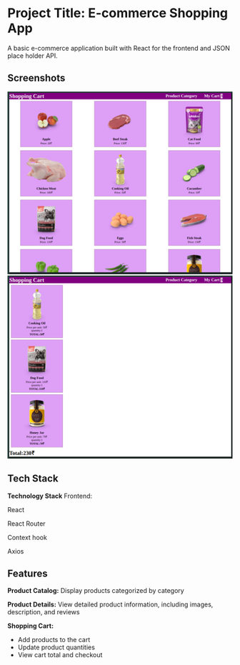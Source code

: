 
# Project Title: E-commerce Shopping App

A basic e-commerce application built with React for the frontend and JSON place holder API.
## Screenshots

![App Screenshot](https://github.com/RamvigneshA/shopping/blob/master/Screenshot%20from%202024-11-11%2017-36-15.png?raw=true)
![App Screenshot](https://github.com/RamvigneshA/shopping/blob/master/Screenshot%20from%202024-11-11%2017-35-34.png?raw=true)


## Tech Stack

**Technology Stack**
Frontend:

React

React Router

Context hook

Axios

## Features

**Product Catalog:**
Display products categorized by category

**Product Details:**
View detailed product information, including images, description, and reviews

**Shopping Cart:**
- Add products to the cart
- Update product quantities
- View cart total and checkout
